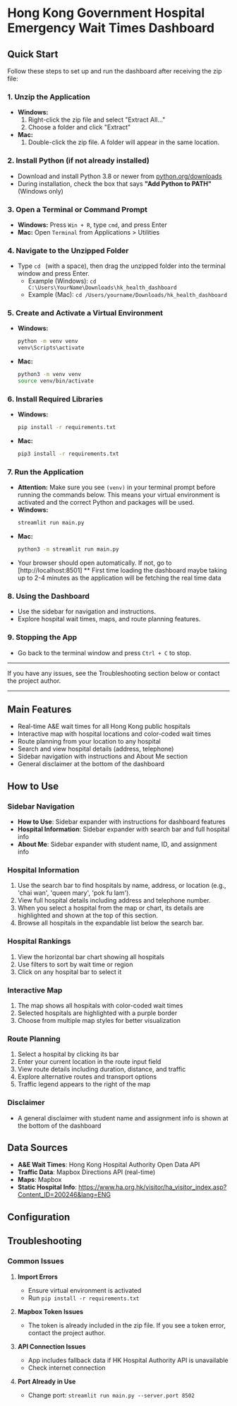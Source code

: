 # Hong Kong Government Hospital Emergency Wait Times Dashboard

## Quick Start

Follow these steps to set up and run the dashboard after receiving the zip file:

### 1. Unzip the Application
- **Windows:**
  1. Right-click the zip file and select "Extract All..."
  2. Choose a folder and click "Extract"
- **Mac:**
  1. Double-click the zip file. A folder will appear in the same location.

### 2. Install Python (if not already installed)
- Download and install Python 3.8 or newer from [python.org/downloads](https://www.python.org/downloads/)
- During installation, check the box that says **"Add Python to PATH"** (Windows only)

### 3. Open a Terminal or Command Prompt
- **Windows:** Press `Win + R`, type `cmd`, and press Enter
- **Mac:** Open `Terminal` from Applications > Utilities

### 4. Navigate to the Unzipped Folder
- Type `cd ` (with a space), then drag the unzipped folder into the terminal window and press Enter.
  - Example (Windows): `cd C:\Users\YourName\Downloads\hk_health_dashboard`
  - Example (Mac): `cd /Users/yourname/Downloads/hk_health_dashboard`

### 5. Create and Activate a Virtual Environment
- **Windows:**
  ```cmd
  python -m venv venv
  venv\Scripts\activate
  ```
- **Mac:**
  ```bash
  python3 -m venv venv
  source venv/bin/activate
  ```

### 6. Install Required Libraries
- **Windows:**
  ```cmd
  pip install -r requirements.txt
  ```
- **Mac:**
  ```bash
  pip3 install -r requirements.txt
  ```

### 7. Run the Application
- **Attention:** Make sure you see `(venv)` in your terminal prompt before running the commands below. This means your virtual environment is activated and the correct Python and packages will be used.
- **Windows:**
  ```cmd
  streamlit run main.py
  ```
- **Mac:**
  ```bash
  python3 -m streamlit run main.py
  ```
- Your browser should open automatically. If not, go to [http://localhost:8501]
** First time loading the dashboard maybe taking up to 2-4 minutes as the application will be fetching the real time data

### 8. Using the Dashboard
- Use the sidebar for navigation and instructions.
- Explore hospital wait times, maps, and route planning features.

### 9. Stopping the App
- Go back to the terminal window and press `Ctrl + C` to stop.

---

If you have any issues, see the Troubleshooting section below or contact the project author.

---

## Main Features

- Real-time A&E wait times for all Hong Kong public hospitals
- Interactive map with hospital locations and color-coded wait times
- Route planning from your location to any hospital
- Search and view hospital details (address, telephone)
- Sidebar navigation with instructions and About Me section
- General disclaimer at the bottom of the dashboard

## How to Use

### Sidebar Navigation
- **How to Use**: Sidebar expander with instructions for dashboard features
- **Hospital Information**: Sidebar expander with search bar and full hospital info
- **About Me**: Sidebar expander with student name, ID, and assignment info

### Hospital Information
1. Use the search bar to find hospitals by name, address, or location (e.g., 'chai wan', 'queen mary', 'pok fu lam').
2. View full hospital details including address and telephone number.
3. When you select a hospital from the map or chart, its details are highlighted and shown at the top of this section.
4. Browse all hospitals in the expandable list below the search bar.

### Hospital Rankings
1. View the horizontal bar chart showing all hospitals
2. Use filters to sort by wait time or region
3. Click on any hospital bar to select it

### Interactive Map
1. The map shows all hospitals with color-coded wait times
2. Selected hospitals are highlighted with a purple border
3. Choose from multiple map styles for better visualization

### Route Planning
1. Select a hospital by clicking its bar
2. Enter your current location in the route input field
3. View route details including duration, distance, and traffic
4. Explore alternative routes and transport options
5. Traffic legend appears to the right of the map

### Disclaimer
- A general disclaimer with student name and assignment info is shown at the bottom of the dashboard

## Data Sources

- **A&E Wait Times**: Hong Kong Hospital Authority Open Data API
- **Traffic Data**: Mapbox Directions API (real-time)
- **Maps**: Mapbox 
- **Static Hospital Info**: https://www.ha.org.hk/visitor/ha_visitor_index.asp?Content_ID=200246&lang=ENG

## Configuration


## Troubleshooting

### Common Issues

1. **Import Errors**
   - Ensure virtual environment is activated
   - Run `pip install -r requirements.txt`

2. **Mapbox Token Issues**
   - The token is already included in the zip file. If you see a token error, contact the project author.

3. **API Connection Issues**
   - App includes fallback data if HK Hospital Authority API is unavailable
   - Check internet connection

4. **Port Already in Use**
   - Change port: `streamlit run main.py --server.port 8502`
